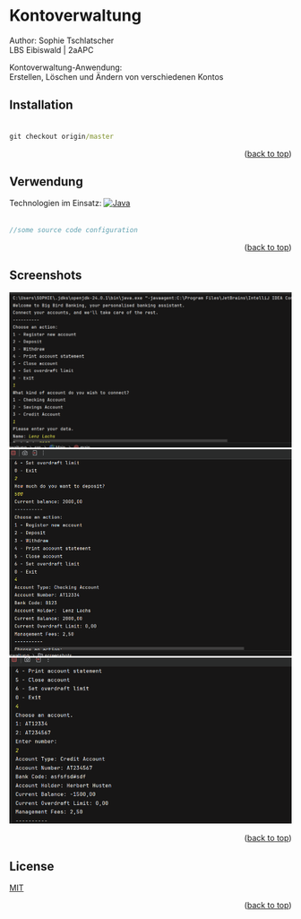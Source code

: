 <a name="readme-top"></a>
# Kontoverwaltung
Author: Sophie Tschlatscher <br>
LBS Eibiswald | 2aAPC

Kontoverwaltung-Anwendung:<br>
Erstellen, Löschen und Ändern von verschiedenen Kontos

## Installation

```cmd

git checkout origin/master

```
<p align="right">(<a href="#readme-top">back to top</a>)</p>

## Verwendung
Technologien im Einsatz: 
[![Java][java.com]][java-url]

```php

//some source code configuration

```
<p align="right">(<a href="#readme-top">back to top</a>)</p>

## Screenshots

![Screen Shot][screenshot-1]
![Screen Shot][screenshot-2]
![Screen Shot][screenshot-3]


<p align="right">(<a href="#readme-top">back to top</a>)</p>

## License

[MIT](https://choosealicense.com/licenses/mit/)
<p align="right">(<a href="#readme-top">back to top</a>)</p>

<!-- MARKDOWN LINKS & IMAGES -->
<!-- https://www.markdownguide.org/basic-syntax/#reference-style-links -->
[java.com]: https://img.shields.io/badge/Java-ED8B00?style=for-the-badge&logo=openjdk&logoColor=white
[java-url]: https://www.java.com/de/
[screenshot-1]: screenshots/Screenshot_1.png
[screenshot-2]: screenshots/Screenshot_2.png
[screenshot-3]: screenshots/Screenshot_3.png
